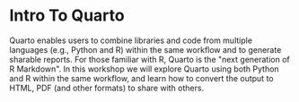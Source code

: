 # Intro To Quarto

Quarto enables users to combine libraries and code from multiple languages (e.g., Python and R) within the same workflow and to generate sharable reports.  For those familiar with R, Quarto is the "next generation of R Markdown".   In this workshop we will explore Quarto using both Python and R within the same workflow, and learn how to convert the output to HTML, PDF (and other formats) to share with others.  
